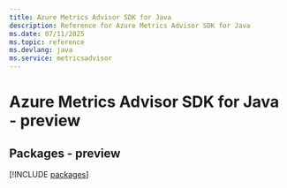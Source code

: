 ```yaml
---
title: Azure Metrics Advisor SDK for Java
description: Reference for Azure Metrics Advisor SDK for Java
ms.date: 07/11/2025
ms.topic: reference
ms.devlang: java
ms.service: metricsadvisor
---
```

# Azure Metrics Advisor SDK for Java - preview
## Packages - preview
[!INCLUDE [packages](metrics-advisor-index.md)]